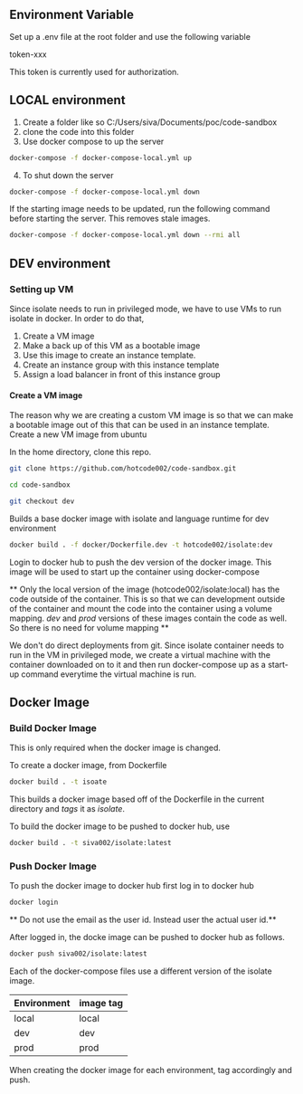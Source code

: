 ## Environment Variable

Set up a .env file at the root folder and use the following variable

token-xxx

This token is currently used for authorization.

## LOCAL environment

1. Create a folder like so C:/Users/siva/Documents/poc/code-sandbox
2. clone the code into this folder
3. Use docker compose to up the server

```bash
docker-compose -f docker-compose-local.yml up
```

4. To shut down the server

```bash
docker-compose -f docker-compose-local.yml down
```

If the starting image needs to be updated, run the following command before starting the server. This removes stale images.

```bash
docker-compose -f docker-compose-local.yml down --rmi all
```

## DEV environment

### Setting up VM

Since isolate needs to run in privileged mode, we have to use VMs to run isolate in docker. In order to do that,

1. Create a VM image
2. Make a back up of this VM as a bootable image
3. Use this image to create an instance template.
4. Create an instance group with this instance template
5. Assign a load balancer in front of this instance group

#### Create a VM image

The reason why we are creating a custom VM image is so that we can make a bootable image out of this that can be used in an instance template. Create a new VM image from ubuntu

In the home directory, clone this repo.

```bash
git clone https://github.com/hotcode002/code-sandbox.git
```

```bash
cd code-sandbox
```

```bash
git checkout dev
```

Builds a base docker image with isolate and language runtime for dev environment

```bash
docker build . -f docker/Dockerfile.dev -t hotcode002/isolate:dev
```

Login to docker hub to push the dev version of the docker image. This image will be used to start up the container using docker-compose

** Only the local version of the image (hotcode002/isolate:local) has the code outside of the container. This is so that we can development outside of the container and mount the code into the container using a volume mapping. _dev_ and _prod_ versions of these images contain the code as well. So there is no need for volume mapping **

We don't do direct deployments from git. Since isolate container needs to run in the VM in privileged mode, we create a virtual machine with the container downloaded on to it and then run docker-compose up as a start-up command everytime the virtual machine is run.

## Docker Image

### Build Docker Image

This is only required when the docker image is changed.

To create a docker image, from Dockerfile

```bash
docker build . -t isoate
```

This builds a docker image based off of the Dockerfile in the current directory and _tags_ it as _isolate_.

To build the docker image to be pushed to docker hub, use

```bash
docker build . -t siva002/isolate:latest
```

### Push Docker Image

To push the docker image to docker hub first log in to docker hub

```bash
docker login
```

** Do not use the email as the user id. Instead user the actual user id.**

After logged in, the docke image can be pushed to docker hub as follows.

```bash
docker push siva002/isolate:latest
```

Each of the docker-compose files use a different version of the isolate image.

| Environment | image tag |
| ----------- | --------- |
| local       | local     |
| dev         | dev       |
| prod        | prod      |

When creating the docker image for each environment, tag accordingly and push.
